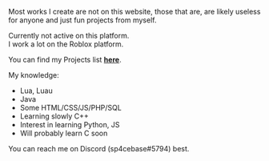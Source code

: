 Most works I create are not on this website, those that are, are likely useless for anyone and just fun projects from myself.

Currently not active on this platform.<br/>
I work a lot on the Roblox platform.

You can find my Projects list <b><a href="https://github.com/users/spacecr4zygamer/projects/1">here</a></b>.

My knowledge:
- Lua, Luau
- Java
- Some HTML/CSS/JS/PHP/SQL
- Learning slowly C++
- Interest in learning Python, JS
- Will probably learn C soon

You can reach me on Discord (sp4cebase#5794) best.
